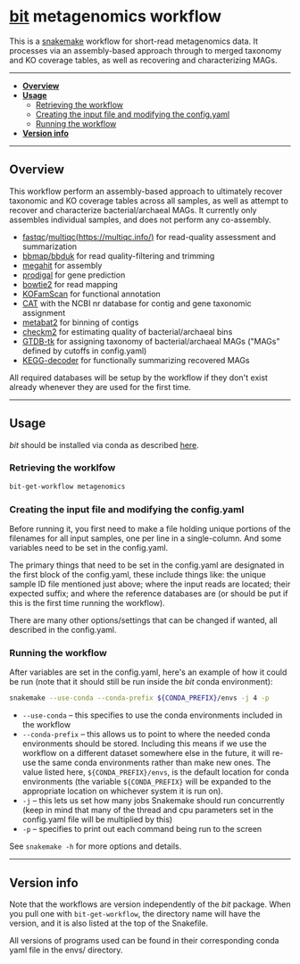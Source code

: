 # [bit](https://github.com/AstrobioMike/bit) metagenomics workflow
This is a [snakemake](https://snakemake.github.io/) workflow for short-read metagenomics data. It processes via an assembly-based approach through to merged taxonomy and KO coverage tables, as well as recovering and characterizing MAGs.

---

* [**Overview**](#overview)
* [**Usage**](#usage)
  * [Retrieving the workflow](#retrieving-the-workflow)
  * [Creating the input file and modifying the config.yaml](#creating-the-input-file-and-modifying-the-configyaml)
  * [Running the workflow](#running-the-workflow)
* [**Version info**](#version-info)

---

## Overview

This workflow perform an assembly-based approach to ultimately recover taxonomic and KO coverage tables across all samples, as well as attempt to recover and characterize bacterial/archaeal MAGs. It currently only assembles individual samples, and does not perform any co-assembly.

  - [fastqc](https://www.bioinformatics.babraham.ac.uk/projects/fastqc/)/[multiqc(https://multiqc.info/)](https://github.com/AstrobioMike/bit#bioinformatics-tools-bit) for read-quality assessment and summarization
  - [bbmap/bbduk](https://jgi.doe.gov/data-and-tools/software-tools/bbtools/bb-tools-user-guide/bbduk-guide/) for read quality-filtering and trimming
  - [megahit](https://github.com/voutcn/megahit) for assembly
  - [prodigal](https://github.com/hyattpd/Prodigal) for gene prediction
  - [bowtie2](https://github.com/BenLangmead/bowtie2) for read mapping
  - [KOFamScan](https://github.com/takaram/kofam_scan) for functional annotation
  - [CAT](https://github.com/dutilh/CAT#cat-and-bat) with the NCBI nr database for contig and gene taxonomic assignment
  - [metabat2](https://bitbucket.org/berkeleylab/metabat/src) for binning of contigs
  - [checkm2](https://github.com/chklovski/CheckM2#checkm2) for estimating quality of bacterial/archaeal bins
  - [GTDB-tk](https://github.com/Ecogenomics/GTDBTk#gtdb-tk) for assigning taxonomy of bacterial/archaeal MAGs ("MAGs" defined by cutoffs in config.yaml)
  - [KEGG-decoder](https://github.com/bjtully/BioData/tree/master/KEGGDecoder) for functionally summarizing recovered MAGs

All required databases will be setup by the workflow if they don't exist already whenever they are used for the first time.

---

## Usage
_bit_ should be installed via conda as described [here](https://github.com/AstrobioMike/bit?tab=readme-ov-file#conda-install).

### Retrieving the worklfow

```bash
bit-get-workflow metagenomics
```

### Creating the input file and modifying the config.yaml
Before running it, you first need to make a file holding unique portions of the filenames for all input samples, one per line in a single-column. And some variables need to be set in the config.yaml.

The primary things that need to be set in the config.yaml are designated in the first block of the config.yaml, these include things like: the unique sample ID file mentioned just above; where the input reads are located; their expected suffix; and where the reference databases are (or should be put if this is the first time running the workflow).

There are many other options/settings that can be changed if wanted, all described in the config.yaml.

### Running the workflow
After variables are set in the config.yaml, here's an example of how it could be run (note that it should still be run inside the _bit_ conda environment):
 
```bash
snakemake --use-conda --conda-prefix ${CONDA_PREFIX}/envs -j 4 -p
```

- `--use-conda` – this specifies to use the conda environments included in the workflow
- `--conda-prefix` – this allows us to point to where the needed conda environments should be stored. Including this means if we use the workflow on a different dataset somewhere else in the future, it will re-use the same conda environments rather than make new ones. The value listed here, `${CONDA_PREFIX}/envs`, is the default location for conda environments (the variable `${CONDA_PREFIX}` will be expanded to the appropriate location on whichever system it is run on).
- `-j` – this lets us set how many jobs Snakemake should run concurrently (keep in mind that many of the thread and cpu parameters set in the config.yaml file will be multiplied by this)
- `-p` – specifies to print out each command being run to the screen

See `snakemake -h` for more options and details.

---

## Version info
Note that the workflows are version independently of the _bit_ package. When you pull one with `bit-get-workflow`, the directory name will have the version, and it is also listed at the top of the Snakefile.

All versions of programs used can be found in their corresponding conda yaml file in the envs/ directory. 
